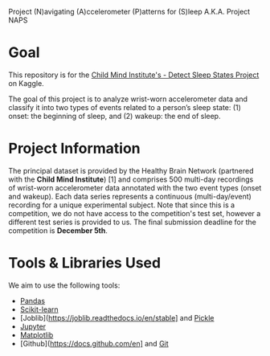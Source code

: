 Project (N)avigating (A)ccelerometer (P)atterns for (S)leep
A.K.A. Project NAPS

# Goal
This repository is for the [Child Mind Institute's - Detect Sleep States Project](https://www.kaggle.com/competitions/child-mind-institute-detect-sleep-states) on Kaggle.

The goal of this project is to analyze wrist-worn accelerometer data and classify it into two types of events related to a person’s sleep state: (1) onset: the beginning of sleep, and (2) wakeup: the end of sleep.

# Project Information
The principal dataset is provided by the Healthy Brain Network (partnered with the **Child Mind Institute**) [1] and comprises 500 multi-day recordings of wrist-worn accelerometer data annotated with the two event types (onset and wakeup). Each data series represents a continuous (multi-day/event) recording for a unique experimental subject. Note that since this is a competition, we do not have access to the competition's test set, however a different test series is provided to us. The final submission deadline for the competition is **December 5th**. 

# Tools & Libraries Used

We aim to use the following tools:
- [Pandas](https://pandas.pydata.org/)
- [Scikit-learn](https://scikit-learn.org/stable/)
- [Joblib](https://joblib.readthedocs.io/en/stable] and [Pickle](https://docs.python.org/3/library/pickle.html)
- [Jupyter](https://docs.jupyter.org/)
- [Matplotlib](https://matplotlib.org/stable/index.html)
- [Github](https://docs.github.com/en] and [Git](https://git-scm.com/doc)
